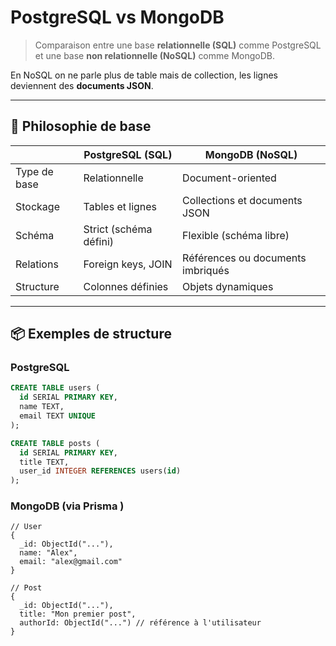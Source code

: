 # PostgreSQL vs MongoDB

> Comparaison entre une base **relationnelle (SQL)** comme PostgreSQL et une base **non relationnelle (NoSQL)** comme MongoDB.

En NoSQL on ne parle plus de table mais de collection, les lignes deviennent des **documents JSON**.

---

## 🧠 Philosophie de base

|              | PostgreSQL (SQL)       | MongoDB (NoSQL)                   |
| ------------ | ---------------------- | --------------------------------- |
| Type de base | Relationnelle          | Document-oriented                 |
| Stockage     | Tables et lignes       | Collections et documents JSON     |
| Schéma       | Strict (schéma défini) | Flexible (schéma libre)           |
| Relations    | Foreign keys, JOIN     | Références ou documents imbriqués |
| Structure    | Colonnes définies      | Objets dynamiques                 |

---

## 📦 Exemples de structure

### PostgreSQL

```sql
CREATE TABLE users (
  id SERIAL PRIMARY KEY,
  name TEXT,
  email TEXT UNIQUE
);

CREATE TABLE posts (
  id SERIAL PRIMARY KEY,
  title TEXT,
  user_id INTEGER REFERENCES users(id)
);
```

### MongoDB (via Prisma )

```
// User
{
  _id: ObjectId("..."),
  name: "Alex",
  email: "alex@gmail.com"
}

// Post
{
  _id: ObjectId("..."),
  title: "Mon premier post",
  authorId: ObjectId("...") // référence à l'utilisateur
}
```
